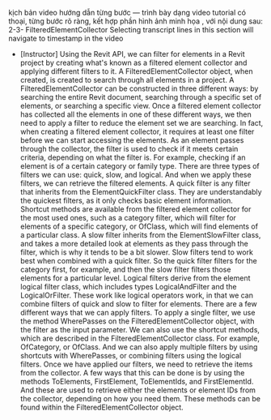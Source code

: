 kịch bản video hướng dẫn từng bước — trình bày dạng video tutorial có thoại, từng bước rõ ràng, kết hợp phần hình ảnh minh họa , với nội dung sau: 
2-3-
FilteredElementCollector
Selecting transcript lines in this section will navigate to timestamp in the video
- [Instructor] Using the Revit API, we can filter for elements in a Revit project by creating what's known as a filtered element collector and applying different filters to it. A FilteredElementCollector object, when created, is created to search through all elements in a project. A FilteredElementCollector can be constructed in three different ways: by searching the entire Revit document, searching through a specific set of elements, or searching a specific view. Once a filtered element collector has collected all the elements in one of these different ways, we then need to apply a filter to reduce the element set we are searching. In fact, when creating a filtered element collector, it requires at least one filter before we can start accessing the elements. As an element passes through the collector, the filter is used to check if it meets certain criteria, depending on what the filter is. For example, checking if an element is of a certain category or family type. There are three types of filters we can use: quick, slow, and logical. And when we apply these filters, we can retrieve the filtered elements. A quick filter is any filter that inherits from the ElementQuickFilter class. They are understandably the quickest filters, as it only checks basic element information. Shortcut methods are available from the filtered element collector for the most used ones, such as a category filter, which will filter for elements of a specific category, or OfClass, which will find elements of a particular class. A slow filter inherits from the ElementSlowFilter class, and takes a more detailed look at elements as they pass through the filter, which is why it tends to be a bit slower. Slow filters tend to work best when combined with a quick filter. So the quick filter filters for the category first, for example, and then the slow filter filters those elements for a particular level. Logical filters derive from the element logical filter class, which includes types LogicalAndFilter and the LogicalOrFilter. These work like logical operators work, in that we can combine filters of quick and slow to filter for elements. There are a few different ways that we can apply filters. To apply a single filter, we use the method WherePasses on the FilteredElementCollector object, with the filter as the input parameter. We can also use the shortcut methods, which are described in the FilteredElementCollector class. For example, OfCategory, or OfClass. And we can also apply multiple filters by using shortcuts with WherePasses, or combining filters using the logical filters. Once we have applied our filters, we need to retrieve the items from the collector. A few ways that this can be done is by using the methods ToElements, FirstElement, ToElementIds, and FirstElementId. And these are used to retrieve either the elements or element IDs from the collector, depending on how you need them. These methods can be found within the FilteredElementCollector object.